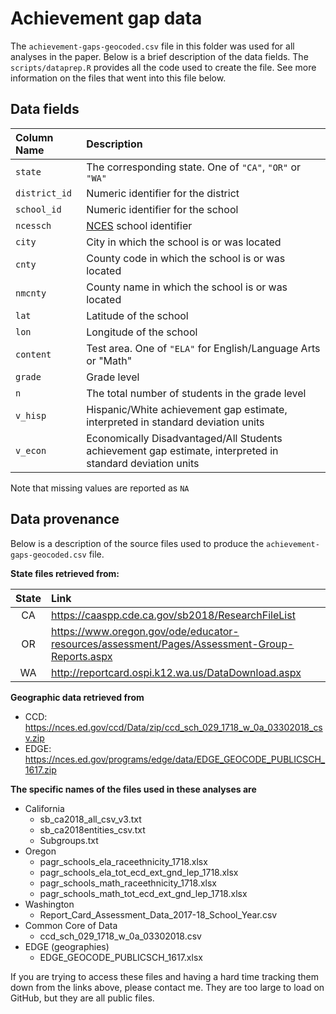 # Achievement gap data

The `achievement-gaps-geocoded.csv` file in this folder was used for all analyses in the paper. Below is a brief description of the data fields.
The `scripts/dataprep.R` provides all the code used to create the file. 
See more information on the files that went into this file below.

## Data fields

| Column Name | Description|
|:------------|:-----------|
|`state`| The corresponding state. One of `"CA"`, `"OR"` or `"WA"`|
|`district_id`| Numeric identifier for the district|
|`school_id`| Numeric identifier for the school|
|`ncessch`| [NCES](https://nces.ed.gov) school identifier |
|`city`| City in which the school is or was located |
|`cnty`| County code in which the school is or was located |
|`nmcnty`| County name in which the school is or was located |
|`lat`| Latitude of the school|
|`lon`| Longitude of the school|
|`content`| Test area. One of `"ELA"` for English/Language Arts or "Math" |
|`grade`| Grade level|
|`n`| The total number of students in the grade level
|`v_hisp`| Hispanic/White achievement gap estimate, interpreted in standard deviation units |
|`v_econ`| Economically Disadvantaged/All Students achievement gap estimate, interpreted in standard deviation units |

Note that missing values are reported as `NA`

## Data provenance
Below is a description of the source files used to produce the `achievement-gaps-geocoded.csv` file. 

**State files retrieved from:**

| State| Link |
|:----:|:-----|
|  CA  | https://caaspp.cde.ca.gov/sb2018/ResearchFileList |
|  OR  | https://www.oregon.gov/ode/educator-resources/assessment/Pages/Assessment-Group-Reports.aspx |
|  WA  | http://reportcard.ospi.k12.wa.us/DataDownload.aspx |

**Geographic data retrieved from**

* CCD: https://nces.ed.gov/ccd/Data/zip/ccd_sch_029_1718_w_0a_03302018_csv.zip
* EDGE: https://nces.ed.gov/programs/edge/data/EDGE_GEOCODE_PUBLICSCH_1617.zip

**The specific names of the files used in these analyses are**
* California
	+ sb_ca2018_all_csv_v3.txt
	+ sb_ca2018entities_csv.txt
	+ Subgroups.txt
* Oregon
	+ pagr_schools_ela_raceethnicity_1718.xlsx
	+ pagr_schools_ela_tot_ecd_ext_gnd_lep_1718.xlsx
	+ pagr_schools_math_raceethnicity_1718.xlsx
	+ pagr_schools_math_tot_ecd_ext_gnd_lep_1718.xlsx
* Washington
	+ Report_Card_Assessment_Data_2017-18_School_Year.csv
* Common Core of Data 
	+ ccd_sch_029_1718_w_0a_03302018.csv
* EDGE (geographies)
	+ EDGE_GEOCODE_PUBLICSCH_1617.xlsx

If you are trying to access these files and having a hard time tracking them down from the links above, please contact me. They are too large to load on GitHub, but they are all public files.
